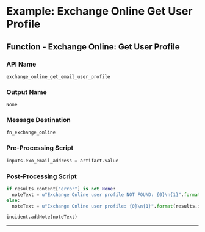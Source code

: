 <!--
    DO NOT MANUALLY EDIT THIS FILE
    THIS FILE IS AUTOMATICALLY GENERATED WITH resilient-circuits codegen
-->

# Example: Exchange Online Get User Profile

## Function - Exchange Online: Get User Profile

### API Name
`exchange_online_get_email_user_profile`

### Output Name
`None`

### Message Destination
`fn_exchange_online`

### Pre-Processing Script
```python
inputs.exo_email_address = artifact.value
```

### Post-Processing Script
```python
if results.content["error"] is not None:
  noteText = u"Exchange Online user profile NOT FOUND: {0}\n{1}".format(results.inputs["exo_email_address"], results.pretty_string)
else:
  noteText = u"Exchange Online user profile: {0}\n{1}".format(results.inputs["exo_email_address"], results.pretty_string)

incident.addNote(noteText)
```

---

